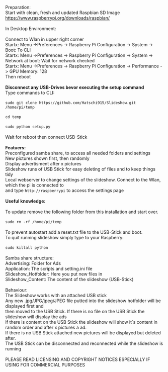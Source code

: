 Preparation:<br />
Start with clean, fresh and updated Raspbian SD Image<br />
https://www.raspberrypi.org/downloads/raspbian/<br />
<br />
In Desktop Environment:<br />
<br />
Connect to Wlan in upper right corner<br /> 
Startx: Menu ->Preferences -> Raspberry Pi Configuration -> System -> Boot: To CLI<br />
Startx: Menu ->Preferences -> Raspberry Pi Configuration -> System -> Network at boot: Wait for network checked<br />
Startx: Menu ->Preferences -> Raspberry Pi Configuration -> Performance -> GPU Memory: 128<br />
Then reboot<br />
<br />
<strong>Disconnect any USB-Drives bevor executing the setup command</strong><br />
Type commands to CLI:<br />
<br />
`sudo git clone https://github.com/Hatschi915/Slideshow.git /home/pi/temp`<br />
<br />
`cd temp`<br />
<br />
`sudo python setup.py`<br />
<br />
Wait for reboot then connect USB-Stick<br />
<br />
<strong>Featuers:</strong><br />
Preconfigured samba share, to access all needed folders and settings<br />
New pictures shown first, then randomly<br />
Display advertisment after x pictures<br />
Slideshow runs of USB Stick for easy deleting of files and to keep things tidy<br />
Local webserver to change settings of the slideshow. Connect to the Wlan, which the pi is connected to <br /> 
and type `http://raspberrypi` to access the settings page<br />
<br />
<strong>Useful knowledge:</strong><br />
<br />
To update remove the following folder from this installation and start over.<br />
<br />
`sudo rm -rf /home/pi/temp`<br />
<br />
To prevent autostart add a reset.txt file to the USB-Stick and boot.<br />
To quit running slideshow simply type to your Raspberry:<br />
<br />
`sudo killall python`<br />
<br />
Samba share structure:<br />
Advertising: Folder for Ads<br />
Application: The scripts and setting.ini file<br />
Slideshow_Hotfolder: Here you put new files in<br />
Slideshow_Content: The content of the slideshow (USB-Stick)<br />
<br />
Behaviour:<br />
The Slideshow works with an attached USB stick<br />
Any new .jpg/JPG/jpeg/JPEG file putted into the slideshow hotfolder will be displayed first and<br />
then moved to the USB Stick. If there is no file on the USB Stick the slideshow will display the ads<br />
If there is content on the USB Stick the slideshow will show it´s content in random order and after x pictures a ad.<br />
If there is no USB Stick attached new pictures will be displayed but deleted after.<br />
The USB Stick can be disconnected and reconnected while the slideshow is running<br />
<br />
PLEASE READ LICENSING AND COPYRIGHT NOTICES ESPECIALLY IF USING FOR COMMERCIAL PURPOSES<br />

